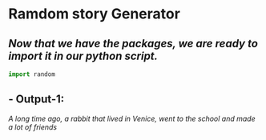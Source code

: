 # Ramdom story Generator
## *Now that we have the packages, we are ready to import it in our python script.*

```py
import random
```

## - Output-1:
   *A long time ago, a rabbit that lived in Venice, went to the school and made a lot of friends*

